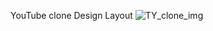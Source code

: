 YouTube clone Design Layout
![TY_clone_img](https://github.com/user-attachments/assets/c22d5b7e-a020-447e-ad9b-eda071123cba)
